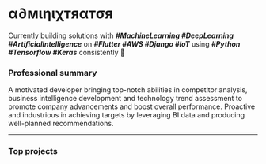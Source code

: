 # α∂мιηιχтяαтσя 

Currently building solutions with ***#MachineLearning #DeepLearning #ArtificialIntelligence*** on ***#Flutter #AWS #Django #IoT*** using ***#Python #Tensorflow #Keras*** consistently 🤝

### Professional summary
A motivated developer bringing top-notch abilities in competitor analysis, business intelligence development and technology trend assessment to promote company advancements and boost overall performance. Proactive and industrious in achieving targets by leveraging BI data and producing well-planned recommendations.

------------------------------
### Top projects

<!--
**Adminixtrator/Adminixtrator** is a ✨ _special_ ✨ repository because its `README.md` (this file) appears on your GitHub profile.

Here are some ideas to get you started:

- 🔭 I’m currently working on ...
- 🌱 I’m currently learning ...
- 👯 I’m looking to collaborate on ...
- 🤔 I’m looking for help with ...
- 💬 Ask me about ...
- 📫 How to reach me: ...
- 😄 Pronouns: ...
- ⚡ Fun fact: ...
-->
